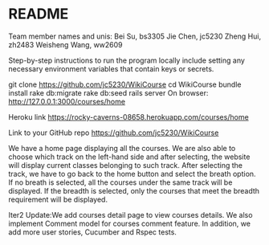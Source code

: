 # README
Team member names and unis:
Bei Su, bs3305
Jie Chen, jc5230
Zheng Hui, zh2483
Weisheng Wang, ww2609

Step-by-step instructions to run the program locally include setting any necessary environment variables that contain keys or secrets.

git clone https://github.com/jc5230/WikiCourse
cd WikiCourse
bundle install
rake db:migrate
rake db:seed
rails server
On browser: http://127.0.0.1:3000/courses/home

Heroku link
https://rocky-caverns-08658.herokuapp.com/courses/home


Link to your GitHub repo
https://github.com/jc5230/WikiCourse

We have a home page displaying all the courses. We are also able to choose which track on the left-hand side and after selecting, the website will display current classes belonging to such track. After selecting the track, we have to go back to the home button and select the breath option. If no breath is selected, all the courses under the same track will be displayed. If the breadth is selected, only the courses that meet the breadth requirement will be displayed.

Iter2 Update:We add courses detail page to view courses details. We also implement Comment model for courses comment feature. In addition, we add more user stories, Cucumber and Rspec tests.
